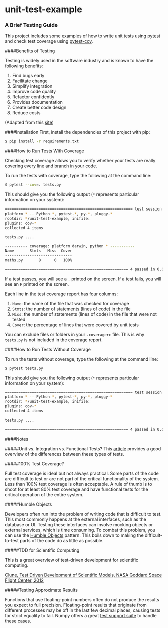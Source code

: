 # unit-test-example
### A Brief Testing Guide

This project includes some examples of how to write unit tests using [pytest](https://docs.pytest.org/en/latest/) 
and check test coverage using [pytest-cov](https://pypi.python.org/pypi/pytest-cov).

####Benefits of Testing

Testing is widely used in the software industry and is known to have the following benefits: 

1. Find bugs early
2. Facilitate change
3. Simplify integration
4. Improve code quality
5. Refactor confidently
6. Provides documentation
7. Create better code design
8. Reduce costs

(Adapted from this [site](https://dzone.com/articles/top-8-benefits-of-unit-testing))


####Installation
First, install the dependencies of this project with pip:

```bash
$ pip install -r requirements.txt
```

####How to Run Tests With Coverage

Checking test coverage allows you to verify whether your tests are really covering every line and branch in your code.  

To run the tests with coverage, type the following at the command line:

```bash
$ pytest --cov=. tests.py
```

This should give you the following output (```*``` represents particular information on your system):

```bash
========================================================= test session starts ==========================================================
platform * -- Python *, pytest-*, py-*, pluggy-*
rootdir: */unit-test-example, inifile:
plugins: cov-*
collected 4 items

tests.py ....  
  
---------- coverage: platform darwin, python * -----------
Name       Stmts   Miss  Cover
------------------------------
maths.py       8      0   100%

======================================================= 4 passed in 0.01 seconds =======================================================

```

If a test passes, you will see a `.` printed on the screen. If a test fails, you will see an `F` printed on the screen.

Each line in the test coverage report has four columns:
1. `Name`: the name of the file that was checked for coverage
2. `Stmts`: the number of statements (lines of code) in the file
3. `Miss`: the number of statements (lines of code) in the file that were not tested
4. `Cover`: the percentage of lines that were covered by unit tests

You can exclude files or folders in your `.coveragerc` file. 
This is why `tests.py` is not included in the coverage report.

####How to Run Tests Without Coverage

To run the tests without coverage, type the following at the command line:

```bash
$ pytest tests.py
```

This should give you the following output (```*``` represents particular information on your system):

```bash
========================================================= test session starts ==========================================================
platform * -- Python *, pytest-*, py-*, pluggy-*
rootdir: */unit-test-example, inifile:
plugins: cov-*
collected 4 items

tests.py ....                                                                                                                    [100%]

======================================================= 4 passed in 0.01 seconds =======================================================

```

####Notes

#####Unit vs. Integration vs. Functional Tests?
This [article](https://codeutopia.net/blog/2015/04/11/what-are-unit-testing-integration-testing-and-functional-testing/) 
provides a good overview of the differences between these types of tests.

#####100% Test Coverage?

Full test coverage is ideal but not always practical. 
Some parts of the code are difficult to test or are not part of the critical functionality of the system.
Less than 100% test coverage is often acceptable. A rule of thumb is to shoot for at least 80% test coverage 
and have functional tests for the critical operation of the entire system. 

#####Humble Objects 

Developers often run into the problem of writing code that is difficult to test. 
This most commonly happens at the external interfaces, such as the database or UI. 
Testing these interfaces can involve mocking objects or external services, which is time consuming.
To combat this problem, you can use the 
[Humble Objects](https://ieftimov.com/tdd-humble-object) pattern. 
This boils down to making the difficult-to-test parts of the code do as little as possible.

#####TDD for Scientific Computing

This is a great overview of test-driven development for scientific computing.

[Clune, Test Driven Development of Scientific Models, NASA Goddard Space Flight Center, 2012](https://sea.ucar.edu/sites/default/files/TDD_For_Scientists.pdf)

#####Testing Approximate Results
 
Functions that use floating-point numbers often do not produce the results you expect to full precision. 
Floating-point results that originate from different processes may be off in the last few decimal places, 
causing tests for strict equality to fail. Numpy offers a great 
[test support suite](https://docs.scipy.org/doc/numpy-1.13.0/reference/routines.testing.html) to handle these cases.